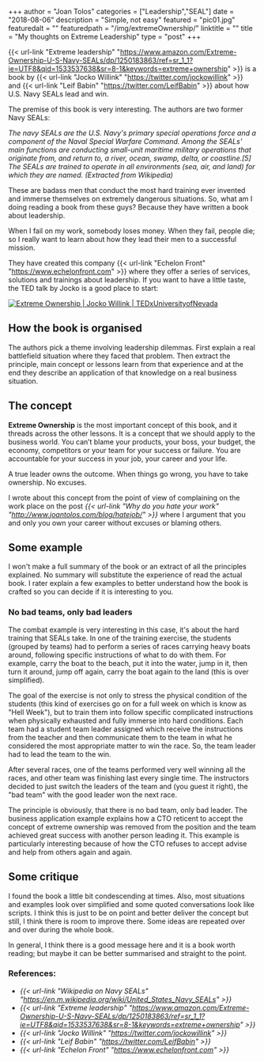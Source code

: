+++
author = "Joan Tolos"
categories = ["Leadership","SEAL"]
date = "2018-08-06"
description = "Simple, not easy"
featured = "pic01.jpg"
featuredalt = ""
featuredpath = "/img/extremeOwnership/"
linktitle = ""
title = "My thoughts on Extreme Leadership"
type = "post"
+++

{{< url-link "Extreme leadership" "https://www.amazon.com/Extreme-Ownership-U-S-Navy-SEALs/dp/1250183863/ref=sr_1_1?ie=UTF8&qid=1533537638&sr=8-1&keywords=extreme+ownership" >}} is a book by {{< url-link "Jocko Willink" "https://twitter.com/jockowillink" >}} and {{< url-link "Leif Babin" "https://twitter.com/LeifBabin" >}} about how U.S. Navy SEALs lead and win.

The premise of this book is very interesting. The authors are two former Navy SEALs:

_The navy SEALs are the U.S. Navy's primary special operations force and a component of the Naval Special Warfare Command. Among the SEALs' main functions are conducting small-unit maritime military operations that originate from, and return to, a river, ocean, swamp, delta, or coastline.[5] The SEALs are trained to operate in all environments (sea, air, and land) for which they are named. (Extracted from Wikipedia)_

These are badass men that conduct the most hard training ever invented and immerse themselves on extremely dangerous situations. So, what am I doing reading a book from these guys? Because they have written a book about leadership.

When I fail on my work, somebody loses money. When they fail, people die; so I really want to learn about how they lead their men to a successful mission.

They have created this company {{< url-link "Echelon Front" "https://www.echelonfront.com" >}} where they offer a series of services, solutions and trainings about leadership. If you want to have a little taste, the TED talk by Jocko is a good place to start:

[![Extreme Ownership | Jocko Willink | TEDxUniversityofNevada](/img/extremeOwnership/screenshot.png)](https://www.youtube.com/watch?v=ljqra3BcqWM)

## How the book is organised

The authors pick a theme involving leadership dilemmas. First explain a real battlefield situation where they faced that problem. Then extract the principle, main concept or lessons learn from that experience and at the end they describe an application of that knowledge on a real business situation.

## The concept

**Extreme Ownership** is the most important concept of this book, and it threads across the other lessons. It is a concept that we should apply to the business world. You can’t blame your products, your boss, your budget, the economy, competitors or your team for your success or failure. You are accountable for your success in your job, your career and your life.

A true leader owns the outcome. When things go wrong, you have to take ownership. No excuses.

I wrote about this concept from the point of view of complaining on the work place on the post _{{< url-link "Why do you hate your work" "http://www.joantolos.com/blog/hatejob/" >}}_ where I argument that you and only you own your career without excuses or blaming others.

## Some example

I won't make a full summary of the book or an extract of all the principles explained. No summary will substitute the experience of read the actual book. I rater explain a few examples to better understand how the book is crafted so you can decide if it is interesting to you.

### No bad teams, only bad leaders

The combat example is very interesting in this case, it's about the hard training that SEALs take. In one of the training exercise, the students (grouped by teams) had to perform a series of races carrying heavy boats around, following specific instructions of what to do with them. For example, carry the boat to the beach, put it into the water, jump in it, then turn it around, jump off again, carry the boat again to the land (this is over simplified).

The goal of the exercise is not only to stress the physical condition of the students (this kind of exercises go on for a full week on which is know as "Hell Week"), but to train them into follow specific complicated instructions when physically exhausted and fully immerse into hard conditions. Each team had a student team leader assigned which receive the instructions from the teacher and then communicate them to the team in what he considered the most appropriate matter to win the race. So, the team leader had to lead the team to the win.

After several races, one of the teams performed very well winning all the races, and other team was finishing last every single time. The instructors decided to just switch the leaders of the team and (you guest it right), the "bad team" with the good leader won the next race.

The principle is obviously, that there is no bad team, only bad leader. The business application example explains how a CTO reticent to accept the concept of extreme ownership was removed from the position and the team achieved great success with another person leading it. This example is particularly interesting because of how the CTO refuses to accept advise and help from others again and again.

## Some critique

I found the book a little bit condescending at times. Also, most situations and examples look over simplified and some quoted conversations look like scripts. I think this is just to be on point and better deliver the concept but still, I think there is room to improve there.
Some ideas are repeated over and over during the whole book.

In general, I think there is a good message here and it is a book worth reading; but maybe it can be better summarised and straight to the point.

### References:

* _{{< url-link "Wikipedia on Navy SEALs" "https://en.m.wikipedia.org/wiki/United_States_Navy_SEALs" >}}_
* _{{< url-link "Extreme leadership" "https://www.amazon.com/Extreme-Ownership-U-S-Navy-SEALs/dp/1250183863/ref=sr_1_1?ie=UTF8&qid=1533537638&sr=8-1&keywords=extreme+ownership" >}}_
* _{{< url-link "Jocko Willink" "https://twitter.com/jockowillink" >}}_
* _{{< url-link "Leif Babin" "https://twitter.com/LeifBabin" >}}_
* _{{< url-link "Echelon Front" "https://www.echelonfront.com" >}}_
